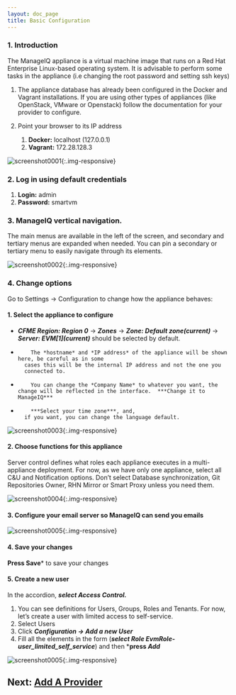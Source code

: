 ```yaml
---
layout: doc_page
title: Basic Configuration
---
```

### 1. Introduction

The ManageIQ appliance is a virtual machine image that runs on
a Red Hat Enterprise Linux-based operating system. It is advisable to
perform some tasks in the appliance (i.e changing the root password and
setting ssh keys)

1.  The appliance database has already been configured in the Docker and
    Vagrant installations. If you are using other types of appliances
    (like OpenStack, VMware or Openstack) follow the documentation for
    your provider to configure.
2.  Point your browser to its IP address

    1.  **Docker:** localhost (127.0.0.1)
    2.  **Vagrant:** 172.28.128.3

![screenshot0001](/assets/images/docs/screenshot_0001.png){:.img-responsive}

### 2. Log in using default credentials

1.  **Login:** admin
2.  **Password:** smartvm

### 3. ManageIQ vertical navigation.
The main menus are available in
    the left of the screen, and secondary and tertiary menus are
    expanded when needed. You can pin a secondary or tertiary menu to
    easily navigate through its elements.

![screenshot0002](/assets/images/docs/screenshot_0002.png){:.img-responsive}

###  4. Change options
Go to Settings → Configuration to change how the appliance behaves:

#### 1. Select the appliance to configure ####
- ***CFME Region: Region 0*** → ***Zones*** → ***Zone: Default zone(current)*** → ***Server: EVM\[1\](current)*** should be
        selected by default.  
-         The *hostname* and *IP address* of the appliance will be shown here, be careful as in some
        cases this will be the internal IP address and not the one you
        connected to.  

-         You can change the *Company Name* to whatever you want, the change will be reflected in the interface.  ***Change it to ManageIQ*** 

-         ***Select your time zone***, and, 
        if you want, you can change the language default.

![screenshot0003](/assets/images/docs/screenshot_0003.png){:.img-responsive}

#### 2. Choose functions for this appliance ####
Server control defines what roles each appliance executes in a
        multi-appliance deployment. For now, as we have only one
        appliance, select all C&U and Notification options. Don’t select
        Database synchronization, Git Repositories Owner, RHN Mirror or
        Smart Proxy unless you need them.

![screenshot0004](/assets/images/docs/screenshot_0004.png){:.img-responsive}

#### 3.  Configure your email server so ManageIQ can send you emails ####

![screenshot0005](/assets/images/docs/screenshot_0005.png){:.img-responsive}

#### 4. Save your changes ####
**Press Save*** to save your changes

#### 5. Create a new user ####

In the accordion, ***select Access Control.***

1.  You can see definitions for Users, Groups, Roles and Tenants.
    For now, let’s create a user with limited access to
    self-service.  
2.    Select Users  
3.    Click ***Configuration → Add a new User*** 
4.    Fill all the elements in the form (***select Role *EvmRole-user\_limited\_self\_service****) and then ***press *Add***

![screenshot0005](/assets/images/docs/screenshot_0006.png){:.img-responsive}

## Next: [Add A Provider](/docs/get-started/add-a-provider)
